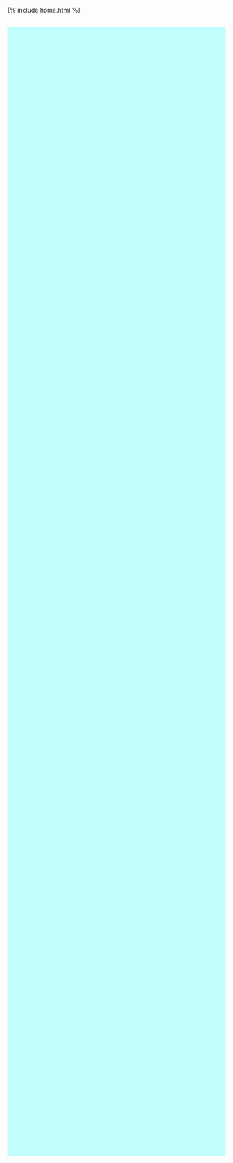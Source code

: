 {% include home.html %}

<style>
    canvas {
        margin: 0;
        background-color: #c0fdfb;
        display: flex;
        align-items: center;
        justify-content: center;
        height: 65vh
    }
    .sprite {
        position: relative;
        top: 315px;
        z-index: 2;
        height: 256px;
        width: 256px;
        background-image: url('images/mario_animation.png');
        background-repeat: no-repeat;
    }

    <div id="mario" class="sprite"></div>

  /* background position of sprite element */
  #mario {
    background-position: -256px -256px; /* Replace with appropriate values */
    transition: top 1.5s ease;
  }
</style>
<br>
<canvas style="top: 500px; left: 0%"></canvas>
<br>

<script src = "mario5.js"></script>